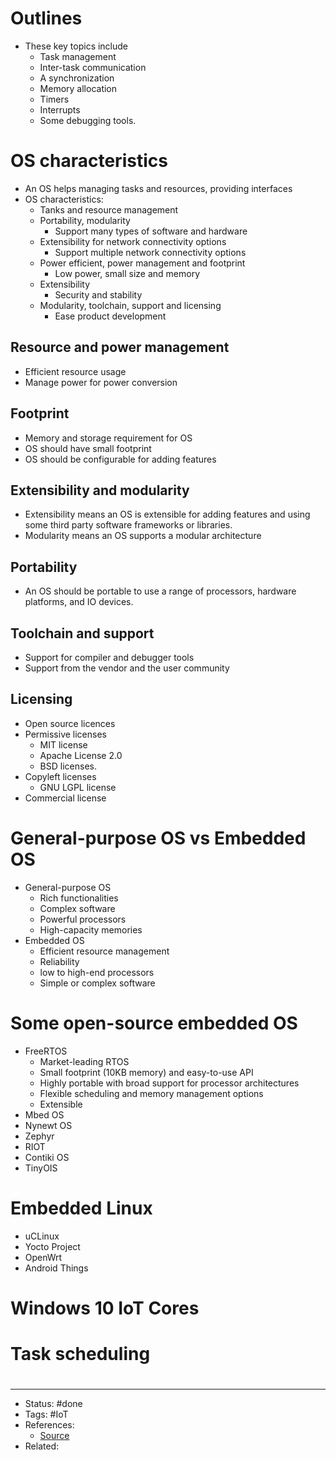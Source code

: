 # Outlines
- These key topics include
	- Task management
	- Inter-task communication
	- A synchronization
	- Memory allocation
	- Timers
	- Interrupts
	- Some debugging tools.

# OS characteristics
- An OS helps managing tasks and resources, providing interfaces
- OS characteristics:
	- Tanks and resource management
	- Portability, modularity
		- Support many types of software and hardware
	- Extensibility for network connectivity options
		- Support multiple network connectivity options
	- Power efficient, power management and footprint
		- Low power, small size and memory
	- Extensibility
		- Security and stability
	- Modularity, toolchain, support and licensing
		- Ease product development

## Resource and power management
- Efficient resource usage
- Manage power for power conversion

## Footprint
- Memory and storage requirement for OS
- OS should have small footprint
- OS should be configurable for adding features

## Extensibility and modularity
- Extensibility means an OS is extensible for adding features and using some third party software frameworks or libraries.
- Modularity means an OS supports a modular architecture

## Portability
- An OS should be portable to use a range of processors, hardware platforms, and IO devices.

## Toolchain and support
- Support for compiler and debugger tools
- Support from the vendor and the user community

## Licensing
- Open source licences
- Permissive licenses
	- MIT license
	- Apache License 2.0
	- BSD licenses.
- Copyleft licenses
	- GNU LGPL license
- Commercial license

# General-purpose OS vs Embedded OS
- General-purpose OS
	- Rich functionalities
	- Complex software
	- Powerful processors
	- High-capacity memories
- Embedded OS
	- Efficient resource management
	- Reliability
	- low to high-end processors
	- Simple or complex software

# Some open-source embedded OS
- FreeRTOS
	- Market-leading RTOS
	- Small footprint (10KB memory) and easy-to-use API
	- Highly portable with broad support for processor architectures
	- Flexible scheduling and memory management options
	- Extensible
- Mbed OS
- Nynewt OS
- Zephyr
- RIOT
- Contiki OS
- TinyOIS

# Embedded Linux
- uCLinux
- Yocto Project
- OpenWrt
- Android Things

# Windows 10 IoT Cores

# Task scheduling


#
---
- Status: #done
- Tags: #IoT
- References:
	- [Source](https://www.linkedin.com/learning/iot-foundations-operating-systems-fundamentals)
- Related:
